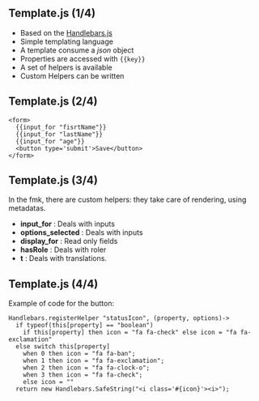 ## Template.js (1/4)

+ Based on the [Handlebars.js](http://handlebarsjs.com)
+ Simple templating language
+ A template consume a *json* object
+ Properties are accessed with `{{key}}`
+ A set of helpers is available
+ Custom Helpers can be written

## Template.js (2/4)

```:handlebars
<form>
  {{input_for "fisrtName"}}
  {{input_for "lastName"}}
  {{input_for "age"}}
  <button type='submit'>Save</button>
</form>
```

## Template.js (3/4)

In the fmk, there are custom helpers: they take care of rendering, using metadatas.

- **input_for** : Deals with inputs
- **options_selected** : Deals with inputs
- **display_for** : Read only fields
- **hasRole** : Deals with roler
- **t** : Deals with translations.

## Template.js (4/4)
Example of code for the button:
```:coffee
Handlebars.registerHelper "statusIcon", (property, options)->
  if typeof(this[property] == "boolean")
    if this[property] then icon = "fa fa-check" else icon = "fa fa-exclamation"
  else switch this[property]
    when 0 then icon = "fa fa-ban";
    when 1 then icon = "fa fa-exclamation";
    when 2 then icon = "fa fa-clock-o";
    when 3 then icon = "fa fa-check";
    else icon = ""
  return new Handlebars.SafeString("<i class='#{icon}'><i>");
```

